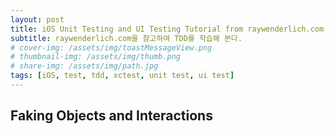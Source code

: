 ```yaml
---
layout: post
title: iOS Unit Testing and UI Testing Tutorial from raywenderlich.com PT.2
subtitle: raywenderlich.com을 참고하여 TDD를 학습해 본다.
# cover-img: /assets/img/toastMessageView.png
# thumbnail-img: /assets/img/thumb.png
# share-img: /assets/img/path.jpg
tags: [iOS, test, tdd, xctest, unit test, ui test]
---
```


## Faking Objects and Interactions